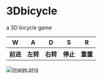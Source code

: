 # 3Dbicycle
a 3D bicycle game

<table>
  <tr>
    <th>W</th>
    <th>A</th>
    <th>D</th>
    <th>S</th>
    <th>R</th>
  </tr>
  <tr>
    <th>前进</th>
    <th>左转</th>
    <th>右转</th>
    <th>停止</th>
    <th>重置</th>
  </tr>
</table>

[![image.png](https://i.postimg.cc/YqHBzmzc/image.png)](https://postimg.cc/DmBN20N5)

